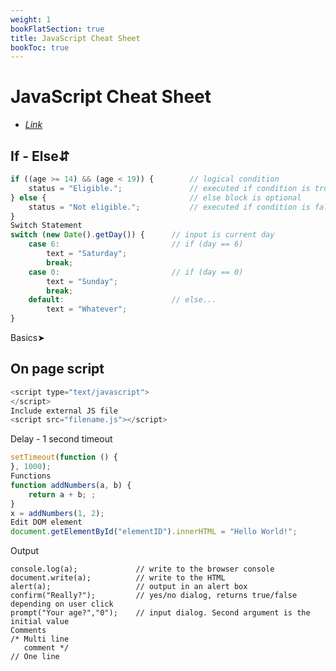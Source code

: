 ```yaml
---
weight: 1
bookFlatSection: true
title: JavaScript Cheat Sheet
bookToc: true
---
```


JavaScript Cheat Sheet
====

- [*Link*](https://htmlcheatsheet.com/js/?fbclid=IwAR3TcjRcgtrQMoJC2dup8OFFPNy2up7l2-HKoU__JUB8TYLDDa5nX_Sgcrc)

## If - Else⇵

```js
if ((age >= 14) && (age < 19)) {        // logical condition
    status = "Eligible.";               // executed if condition is true
} else {                                // else block is optional
    status = "Not eligible.";           // executed if condition is false
}
Switch Statement
switch (new Date().getDay()) {      // input is current day
    case 6:                         // if (day == 6)
        text = "Saturday";          
        break;
    case 0:                         // if (day == 0)
        text = "Sunday";
        break;
    default:                        // else...
        text = "Whatever";
} 
```

Basics➤

## On page script
```js
<script type="text/javascript">
</script>
Include external JS file
<script src="filename.js"></script>
```
Delay - 1 second timeout

```js
setTimeout(function () {	
}, 1000);
Functions
function addNumbers(a, b) {
    return a + b; ;
}
x = addNumbers(1, 2);
Edit DOM element
document.getElementById("elementID").innerHTML = "Hello World!";
```
Output

```
console.log(a);             // write to the browser console
document.write(a);          // write to the HTML
alert(a);                   // output in an alert box
confirm("Really?");         // yes/no dialog, returns true/false depending on user click
prompt("Your age?","0");    // input dialog. Second argument is the initial value
Comments
/* Multi line
   comment */
// One line

```